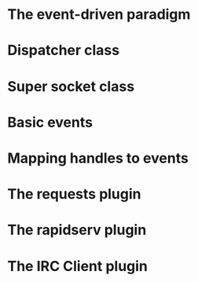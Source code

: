 
The event-driven paradigm
=========================

Dispatcher class
================

Super socket class
==================

Basic events
============

Mapping handles to events
=========================


The requests plugin
===================

The rapidserv plugin
====================

The IRC Client plugin
=====================



